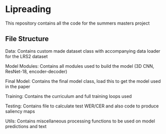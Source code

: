 # Lipreading
This repository contains all the code for the summers masters project
## File Structure

Data: Contains custom made dataset class with accompanying data loader for the LRS2 dataset

Model Modules: Contains all modules used to build the model (3D CNN, ResNet-18, encoder-decoder)

Final Model: Contains the final model class, load this to get the model used in the paper

Training: Contains the curriculum and full training loops used

Testing: Contains file to calculate test WER/CER and also code to produce saliency maps

Utils: Contains miscellaneous processing functions to be used on model predictions and text
